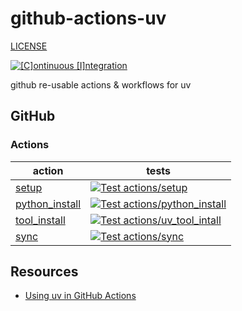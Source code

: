 # github-actions-uv

[LICENSE](./LICENSE.md)

[![[C]ontinuous [I]ntegration](https://github.com/percebus/github-actions-uv/actions/workflows/always.yml/badge.svg)](https://github.com/percebus/github-actions-uv/actions/workflows/always.yml)

github re-usable actions &amp; workflows for uv

## GitHub

### Actions

| action                                                   | tests                                                                                                                                                                                                                                                   |
| -------------------------------------------------------- | ------------------------------------------------------------------------------------------------------------------------------------------------------------------------------------------------------------------------------------------------------- |
| [setup](./.github/actions/setup)                         | [![Test actions/setup](https://github.com/percebus/github-actions-uv/actions/workflows/test_actions__setup.yml/badge.svg)](https://github.com/percebus/github-actions-uv/actions/workflows/test_actions__setup.yml)                                     |
| [python_install](./.github/actions/python_install) | [![Test actions/python_install](https://github.com/percebus/github-actions-uv/actions/workflows/test_actions__python_install.yml/badge.svg)](https://github.com/percebus/github-actions-uv/actions/workflows/test_actions__python_install.yml) |
| [tool_install](./.github/actions/tool_install)     | [![Test actions/uv_tool_intall](https://github.com/percebus/github-actions-uv/actions/workflows/test_actions__tool_install.yml/badge.svg)](https://github.com/percebus/github-actions-uv/actions/workflows/test_actions__tool_install.yml)        |
| [sync](./.github/actions/sync)                     | [![Test actions/sync](https://github.com/percebus/github-actions-uv/actions/workflows/test_actions__sync.yml/badge.svg)](https://github.com/percebus/github-actions-uv/actions/workflows/test_actions__sync.yml)                               |

## Resources

- [Using uv in GitHub Actions](https://docs.astral.sh/uv/guides/integration/github/#setting-up-python)
